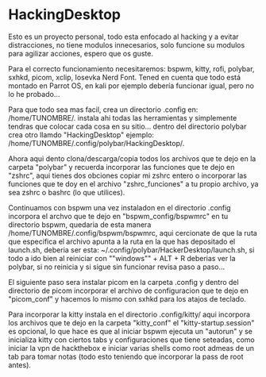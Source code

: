 # HackingDesktop

Esto es un proyecto personal, todo esta enfocado al hacking y a evitar distracciones, no tiene modulos innecesarios, solo funcione su modulos para agilizar acciones, espero que os guste.

Para el correcto funcionamiento necesitaremos: bspwm, kitty, rofi, polybar, sxhkd, picom, xclip, Iosevka Nerd Font. Tened en cuenta que todo está montado en Parrot OS, en kali por ejemplo debería funcionar igual, pero no lo he probado…

Para que todo sea mas facil, crea un directorio .config en: /home/TUNOMBRE/.
instala ahi todas las herramientas y simplemente tendras que colocar cada cosa en su sitio...
dentro del directorio polybar crea otro llamdo "HackingDesktop" ejemplo: /home/TUNOMBRE/.config/polybar/HackingDesktop/.

Ahora aqui dento clona/descarga/copia todos los archivos que te dejo en la carpeta "polybar" y recuerda incorporar las funciones que te dejo en "zshrc",
aqui tienes dos obciones copiar mi zshrc entero o incorporar las funciones que te doy en el archivo "zshrc_funciones" a tu propio archivo, ya sea zshrc o bashrc (lo que utilices).

Continuamos con bspwm una vez instaladon en el directorio .config incorpora el archvo que te dejo en "bspwm_config/bspwmrc" en tu directorio bspwm, quedaria de esta manera /home/TUNOMBRE/.config/bspwm/bspwmrc, aqui cercionate de que la ruta que especifica el archivo apunta a la ruta en la que has depositado el launch.sh, deberia ser esta: ~/.config/polybar/HackerDesktop/launch.sh, si todo a ido bien al reiniciar con ""windows"" + ALT + R deberias ver la polybar, si no reinicia y si sigue sin funcionar revisa paso a paso...

El siguiente paso sera instalar picom en la carpeta .config y dentro del directorio de picom incorporar el archivo de configuracion que te dejo en "picom_conf" y hacemos lo mismo con sxhkd para los atajos de teclado.

Para incorporar la kitty instala en el directorio .config/kitty/ aqui incorpora los archivos que te dejo en la carpeta "kitty_conf" el "kitty-startup.session" es opcional, lo que hace es que al iniciar bspwm ejecuta un "autorun" y se inicializa kitty con ciertos tabs y configuraciones que tiene seteadas, como iniciar la vpn de hackthebox e iniciar varias shells como root admeas de un tab para tomar notas (todo esto teniendo que incorporar la pass de root antes).

